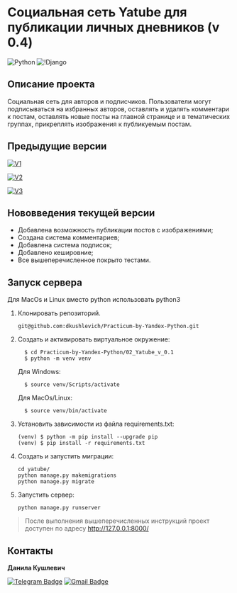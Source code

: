 # Социальная сеть Yatube для публикации личных дневников (v 0.4)
![Python](https://img.shields.io/badge/Python-3.9.10-blue) ![!Django](https://img.shields.io/badge/Django-2.2.9-blue)

## Описание проекта
Социальная сеть для авторов и подписчиков. Пользователи могут подписываться на избранных авторов, оставлять и удалять комментари к постам, оставлять новые посты на главной странице и в тематических группах, прикреплять изображения к публикуемым постам.

## Предыдущие версии
[![V1](https://img.shields.io/badge/Version-0.1-blue?style=flat&link=https://github.com/dkushlevich/Practicum-by-Yandex-Python/tree/main/02_Yatube_v_0.1)](https://github.com/dkushlevich/Practicum-by-Yandex-Python/tree/main/02_Yatube_v_0.1)

[![V2](https://img.shields.io/badge/Version-0.2-blue?style=flat&link=https://github.com/dkushlevich/Practicum-by-Yandex-Python/tree/main/02_Yatube_v_0.2)](https://github.com/dkushlevich/Practicum-by-Yandex-Python/tree/main/02_Yatube_v_0.2)

[![V3](https://img.shields.io/badge/Version-0.3-blue?style=flat&link=https://github.com/dkushlevich/Practicum-by-Yandex-Python/tree/main/02_Yatube_v_0.3)](https://github.com/dkushlevich/Practicum-by-Yandex-Python/tree/main/02_Yatube_v_0.3)

## Нововведения текущей версии
- Добавлена возможность публикации постов с изображениями;
- Создана система комментариев;
- Добавлена система подписок;
- Добавлено кешировние;
- Все вышеперечисленное покрыто тестами.

## Запуск сервера

 Для MacOs и Linux вместо python использовать python3

1. Клонировать репозиторий.
   ```
   git@github.com:dkushlevich/Practicum-by-Yandex-Python.git
   ```
2. Cоздать и активировать виртуальное окружение:
    ```
      $ cd Practicum-by-Yandex-Python/02_Yatube_v_0.1
      $ python -m venv venv
    ```
    Для Windows:
    ```
      $ source venv/Scripts/activate
    ```
    Для MacOs/Linux:
    ```
      $ source venv/bin/activate
    ```
3. Установить зависимости из файла requirements.txt:
    ```
    (venv) $ python -m pip install --upgrade pip
    (venv) $ pip install -r requirements.txt
    ```
4. Создать и запустить миграции:
    ```
    cd yatube/
    python manage.py makemigrations
    python manage.py migrate
    ```
5. Запустить сервер:
    ```
    python manage.py runserver
    ```
> После выполнения вышеперечисленных инструкций проект доступен по адресу http://127.0.0.1:8000/

## Контакты
**Данила Кушлевич** 

[![Telegram Badge](https://img.shields.io/badge/-dkushlevich-blue?style=social&logo=telegram&link=https://t.me/dkushlevich)](https://t.me/dkushlevich) [![Gmail Badge](https://img.shields.io/badge/-dkushlevich@gmail.com-c14438?style=flat&logo=Gmail&logoColor=white&link=mailto:dkushlevich@gmail.com)](mailto:dkushlevich@gmail.com)
